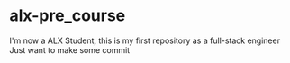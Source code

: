 # alx-pre_course
I'm now a ALX Student, this is my first repository as a full-stack engineer
Just want to make some commit

